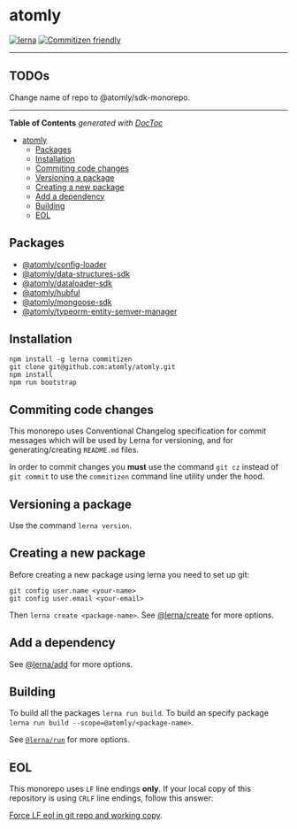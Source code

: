 # atomly

[![lerna](https://img.shields.io/badge/maintained%20with-lerna-cc00ff.svg)](https://lerna.js.org/)
[![Commitizen friendly](https://img.shields.io/badge/commitizen-friendly-brightgreen.svg)](http://commitizen.github.io/cz-cli/)

---

## TODOs

Change name of repo to @atomly/sdk-monorepo.

---

<!-- START doctoc generated TOC please keep comment here to allow auto update -->
<!-- DON'T EDIT THIS SECTION, INSTEAD RE-RUN doctoc TO UPDATE -->
**Table of Contents**  *generated with [DocToc](https://github.com/thlorenz/doctoc)*

- [atomly](#atomly)
  - [Packages](#packages)
  - [Installation](#installation)
  - [Commiting code changes](#commiting-code-changes)
  - [Versioning a package](#versioning-a-package)
  - [Creating a new package](#creating-a-new-package)
  - [Add a dependency](#add-a-dependency)
  - [Building](#building)
  - [EOL](#eol)

<!-- END doctoc generated TOC please keep comment here to allow auto update -->

## Packages

<!-- START custom generated Lerna Packages please keep comment here to allow auto update -->
<!-- DON'T EDIT THIS SECTION, INSTEAD RE-RUN `npm run readme` TO UPDATE -->

- [@atomly/config-loader](https://github.com/atomly/atomly/tree/master/packages/config-loader "@atomly/config-loader package homepage")
- [@atomly/data-structures-sdk](https://github.com/atomly/atomly/tree/master/packages/data-structures-sdk "@atomly/data-structures-sdk package homepage")
- [@atomly/dataloader-sdk](https://github.com/atomly/atomly/tree/master/packages/dataloader-sdk "@atomly/dataloader-sdk package homepage")
- [@atomly/hubful](https://github.com/atomly/atomly/tree/master/packages/hubful "@atomly/hubful package homepage")
- [@atomly/mongoose-sdk](https://github.com/atomly/atomly/tree/master/packages/mongoose-sdk "@atomly/mongoose-sdk package homepage")
- [@atomly/typeorm-entity-semver-manager](https://github.com/atomly/atomly/tree/master/packages/typeorm-entity-semver-manager "@atomly/typeorm-entity-semver-manager package homepage")

<!-- END custom generated Lerna Packages please keep comment here to allow auto update -->

## Installation

```cli
npm install -g lerna commitizen
git clone git@github.com:atomly/atomly.git
npm install
npm run bootstrap
```

## Commiting code changes

This monorepo uses Conventional Changelog specification for commit messages which will be used by Lerna for versioning, and for generating/creating `README.md` files.

In order to commit changes you **must** use the command `git cz` instead of `git commit` to use the `commitizen` command line utility under the hood.

## Versioning a package

Use the command `lerna version`.

## Creating a new package

Before creating a new package using lerna you need to set up git:

```cli
git config user.name <your-name>
git config user.email <your-email>
```

Then `lerna create <package-name>`. See [@lerna/create](https://github.com/lerna/lerna/tree/master/commands/create) for more options.

## Add a dependency

See [@lerna/add](https://github.com/lerna/lerna/tree/master/commands/add) for more options.

## Building

To build all the packages `lerna run build`. To build an specify package `lerna run build --scope=@atomly/<package-name>`.

See [`@lerna/run`](https://github.com/lerna/lerna/tree/master/commands/run) for more options.

## EOL

This monorepo uses `LF` line endings **only**. If your local copy of this repository is using `CRLF` line endings, follow this answer:

[Force LF eol in git repo and working copy](https://stackoverflow.com/a/42135910/10246377).
